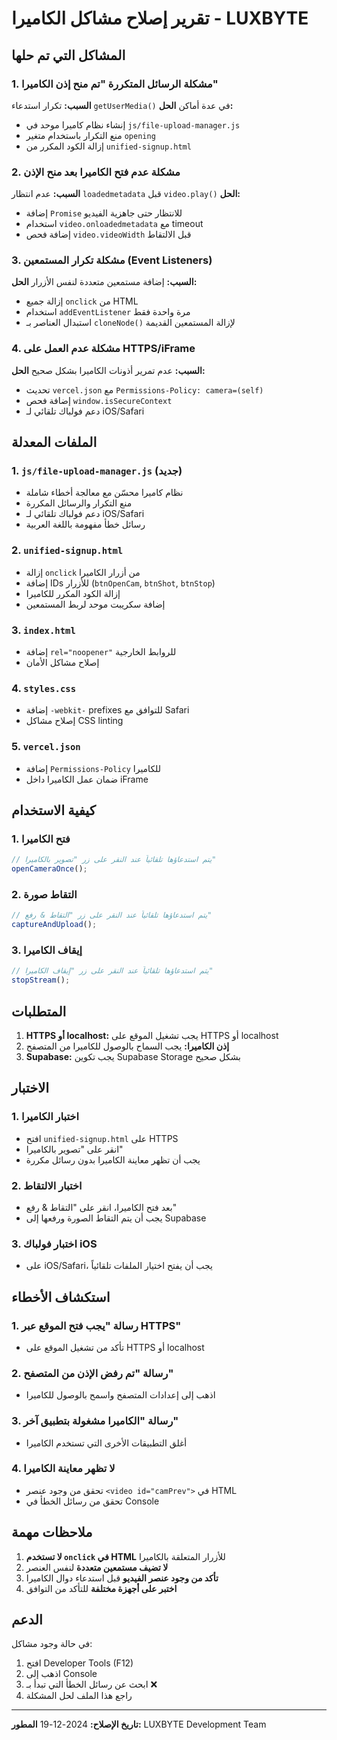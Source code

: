 # تقرير إصلاح مشاكل الكاميرا - LUXBYTE

## المشاكل التي تم حلها

### 1. مشكلة الرسائل المتكررة "تم منح إذن الكاميرا"
**السبب:** تكرار استدعاء `getUserMedia()` في عدة أماكن
**الحل:**
- إنشاء نظام كاميرا موحد في `js/file-upload-manager.js`
- منع التكرار باستخدام متغير `opening`
- إزالة الكود المكرر من `unified-signup.html`

### 2. مشكلة عدم فتح الكاميرا بعد منح الإذن
**السبب:** عدم انتظار `loadedmetadata` قبل `video.play()`
**الحل:**
- إضافة `Promise` للانتظار حتى جاهزية الفيديو
- استخدام `video.onloadedmetadata` مع timeout
- إضافة فحص `video.videoWidth` قبل الالتقاط

### 3. مشكلة تكرار المستمعين (Event Listeners)
**السبب:** إضافة مستمعين متعددة لنفس الأزرار
**الحل:**
- إزالة جميع `onclick` من HTML
- استخدام `addEventListener` مرة واحدة فقط
- استبدال العناصر بـ `cloneNode()` لإزالة المستمعين القديمة

### 4. مشكلة عدم العمل على HTTPS/iFrame
**السبب:** عدم تمرير أذونات الكاميرا بشكل صحيح
**الحل:**
- تحديث `vercel.json` مع `Permissions-Policy: camera=(self)`
- إضافة فحص `window.isSecureContext`
- دعم فولباك تلقائي لـ iOS/Safari

## الملفات المعدلة

### 1. `js/file-upload-manager.js` (جديد)
- نظام كاميرا محسّن مع معالجة أخطاء شاملة
- منع التكرار والرسائل المكررة
- دعم فولباك تلقائي لـ iOS/Safari
- رسائل خطأ مفهومة باللغة العربية

### 2. `unified-signup.html`
- إزالة `onclick` من أزرار الكاميرا
- إضافة IDs للأزرار (`btnOpenCam`, `btnShot`, `btnStop`)
- إزالة الكود المكرر للكاميرا
- إضافة سكريبت موحد لربط المستمعين

### 3. `index.html`
- إضافة `rel="noopener"` للروابط الخارجية
- إصلاح مشاكل الأمان

### 4. `styles.css`
- إضافة `-webkit-` prefixes للتوافق مع Safari
- إصلاح مشاكل CSS linting

### 5. `vercel.json`
- إضافة `Permissions-Policy` للكاميرا
- ضمان عمل الكاميرا داخل iFrame

## كيفية الاستخدام

### 1. فتح الكاميرا
```javascript
// يتم استدعاؤها تلقائياً عند النقر على زر "تصوير بالكاميرا"
openCameraOnce();
```

### 2. التقاط صورة
```javascript
// يتم استدعاؤها تلقائياً عند النقر على زر "التقاط & رفع"
captureAndUpload();
```

### 3. إيقاف الكاميرا
```javascript
// يتم استدعاؤها تلقائياً عند النقر على زر "إيقاف الكاميرا"
stopStream();
```

## المتطلبات

1. **HTTPS أو localhost:** يجب تشغيل الموقع على HTTPS أو localhost
2. **إذن الكاميرا:** يجب السماح بالوصول للكاميرا من المتصفح
3. **Supabase:** يجب تكوين Supabase Storage بشكل صحيح

## الاختبار

### 1. اختبار الكاميرا
- افتح `unified-signup.html` على HTTPS
- انقر على "تصوير بالكاميرا"
- يجب أن تظهر معاينة الكاميرا بدون رسائل مكررة

### 2. اختبار الالتقاط
- بعد فتح الكاميرا، انقر على "التقاط & رفع"
- يجب أن يتم التقاط الصورة ورفعها إلى Supabase

### 3. اختبار فولباك iOS
- على iOS/Safari، يجب أن يفتح اختيار الملفات تلقائياً

## استكشاف الأخطاء

### 1. رسالة "يجب فتح الموقع عبر HTTPS"
- تأكد من تشغيل الموقع على HTTPS أو localhost

### 2. رسالة "تم رفض الإذن من المتصفح"
- اذهب إلى إعدادات المتصفح واسمح بالوصول للكاميرا

### 3. رسالة "الكاميرا مشغولة بتطبيق آخر"
- أغلق التطبيقات الأخرى التي تستخدم الكاميرا

### 4. لا تظهر معاينة الكاميرا
- تحقق من وجود عنصر `<video id="camPrev">` في HTML
- تحقق من رسائل الخطأ في Console

## ملاحظات مهمة

1. **لا تستخدم `onclick` في HTML** للأزرار المتعلقة بالكاميرا
2. **لا تضيف مستمعين متعددة** لنفس العنصر
3. **تأكد من وجود عنصر الفيديو** قبل استدعاء دوال الكاميرا
4. **اختبر على أجهزة مختلفة** للتأكد من التوافق

## الدعم

في حالة وجود مشاكل:
1. افتح Developer Tools (F12)
2. اذهب إلى Console
3. ابحث عن رسائل الخطأ التي تبدأ بـ ❌
4. راجع هذا الملف لحل المشكلة

---
**تاريخ الإصلاح:** 2024-12-19
**المطور:** LUXBYTE Development Team
